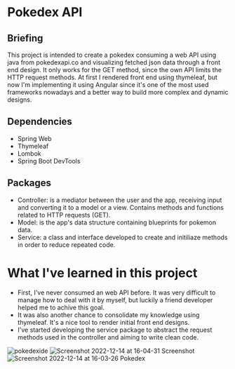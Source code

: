 # Pokedex API

## Briefing

This project is intended to create a pokedex consuming a web API using java from pokedexapi.co and visualizing fetched json data through a front end design.
It only works for the GET method, since the own API limits the HTTP request methods. At first I rendered front end using thymeleaf, but now I'm implementing it using Angular since it's one of the most used frameworks nowadays and a better way to build more complex and dynamic designs.

## Dependencies

- Spring Web
- Thymeleaf
- Lombok
- Spring Boot DevTools

## Packages

- Controller: is a mediator between the user and the app, receiving input and converting it to a model or a view. Contains methods and functions related to HTTP requests (GET).
- Model: is the app's data structure containing blueprints for pokemon data.
- Service: a class and interface developed to create and initiliaze methods in order to reduce repeated code.

# What I've learned in this project 

- First, I've never consumed an web API before. It was very difficult to manage how to deal with it by myself, but luckily a friend developer helped me to achive this goal. 
- It was also another chance to consolidate my knowledge using thymeleaf. It's a nice tool to render initial front end designs.
- I've started developing the service package to abstract the request methods used in the controller and aiming to write clean code.

![pokedexide](https://user-images.githubusercontent.com/108681887/208010344-43d09990-964d-4d02-bf12-9a5806887128.PNG)
![Screenshot 2022-12-14 at 16-04-31 Screenshot](https://user-images.githubusercontent.com/108681887/208010350-8a8c1a1b-ba8f-48de-8811-d4eba2cac3a0.png)
![Screenshot 2022-12-14 at 16-03-26 Pokedex](https://user-images.githubusercontent.com/108681887/208010357-6f8fcfa9-b865-43fd-8f22-252baa69dceb.png)
